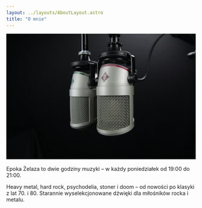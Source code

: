 ```yaml
---
layout: ../layouts/AboutLayout.astro
title: "O mnie"
---
```


![Radio](public/radio.jpg)

Epoka Żelaza to dwie godziny muzyki – w każdy poniedziałek od 19:00 do 21:00.

Heavy metal, hard rock, psychodelia, stoner i doom – od nowości po klasyki z lat 70. i 80. Starannie wyselekcjonowane dźwięki dla miłośników rocka i metalu.
